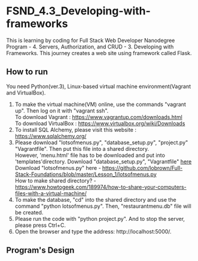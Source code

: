 # FSND_4.3_Developing-with-frameworks
This is learning by coding for Full Stack Web Developer Nanodegree Program - 4. Servers, Authorization, and CRUD - 3. Developing with Frameworks. 
This journey creates a web site using framework called Flask.

## How to run
You need Python(ver.3), Linux-based virtual machine environment(Vagrant and VirtualBox).
  1. To make the virtual machine(VM) online, use the commands "vagrant up". Then log on it with "vagrant ssh".</br>
    To download Vagrant : https://www.vagrantup.com/downloads.html </br>
    To download VirtualBox : https://www.virtualbox.org/wiki/Downloads
  2. To install SQL Alchemy, please visit this website : https://www.sqlalchemy.org/
  3. Please download "lotsofmenus.py", "database_setup.py", "project.py" "Vagrantfile". Then put this file into a shared directory.</br>
  However, 'menu.html' file has to be downloaded and put into 'templates'directory.
    Download "database_setup.py", "Vagrantfile" <a href='https://github.com/Mina-C/FSND_4.2_Making_Web_Server'>here</a> </br>
    Download "lotsofmenus.py" here - https://github.com/lobrown/Full-Stack-Foundations/blob/master/Lesson_1/lotsofmenus.py </br>
    How to make shared directory? - https://www.howtogeek.com/189974/how-to-share-your-computers-files-with-a-virtual-machine/
  4. To make the database, "cd" into the shared directory and use the command "python lotsofmenus.py". Then, "restaurantmenu.db" file will be created.</br>
  5. Please run the code with "python project.py". And to stop the server, please press Ctrl+C.
  6. Open the browser and type the address: http://localhost:5000/.
  
## Program's Design

